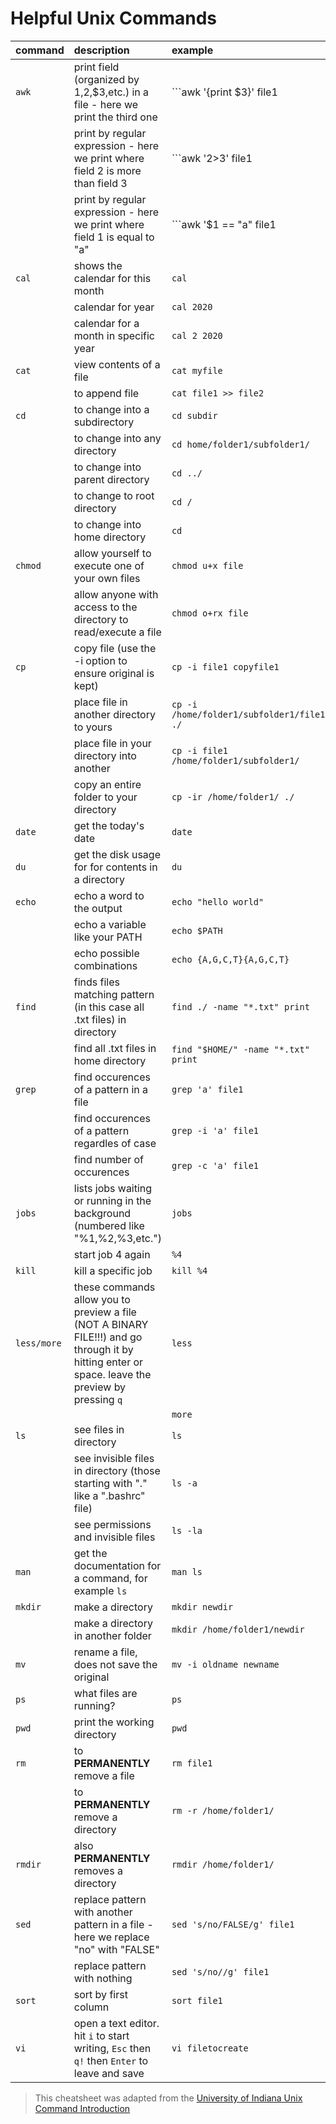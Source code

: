 # Helpful Unix Commands

| command | description | example |
:----------|:-------------|:----------|
| ```awk```|print field (organized by $1,$2,$3,etc.) in a file - here we print the third one |```awk '{print $3}' file1 |
| |print by regular expression - here we print where field 2 is more than field 3 |```awk '$2>$3' file1 |
| |print by regular expression - here we print where field 1 is equal to "a" |```awk '$1 == "a" file1 |
| ```cal``` | shows the calendar for this month | ```cal``` |
| | calendar for year | ```cal 2020```|
| | calendar for a month in specific year | ```cal 2 2020``` |
| ```cat``` | view contents of a file | ```cat myfile```
| | to append file | ```cat file1 >> file2``` |
| ```cd``` | to change into a subdirectory | ```cd subdir``` |
| | to change into any directory | ```cd home/folder1/subfolder1/``` |
| | to change into parent directory | ```cd ../``` |
| | to change to root directory | ```cd /``` |
| | to change into home directory | ```cd``` |
| ```chmod``` | allow yourself to execute one of your own files | ```chmod u+x file``` |
| | allow anyone with access to the directory to read/execute a file | ```chmod o+rx file``` |
| ```cp``` | copy file (use the -i option to ensure original is kept) | ```cp -i file1 copyfile1``` |
| | place file in another directory to yours | ```cp -i /home/folder1/subfolder1/file1 ./``` |
| | place file in your directory into another | ```cp -i file1 /home/folder1/subfolder1/``` |
| | copy an entire folder to your directory | ```cp -ir /home/folder1/ ./``` |
| ```date``` | get the today's date | ```date``` |
| ```du```|get the disk usage for for contents in a directory |```du```|
|```echo```|echo a word to the output|```echo "hello world"```|
| |echo a variable like your PATH| ```echo $PATH```|
| |echo possible combinations|```echo {A,G,C,T}{A,G,C,T}```|
| ```find```|finds files matching pattern (in this case all .txt files) in directory | ```find ./ -name "*.txt" print``` |
| | find all .txt files in home directory |```find "$HOME/" -name "*.txt" print```|
|```grep```| find occurences of a pattern in a file|```grep 'a' file1```|
| |find occurences of a pattern regardles of case|```grep -i 'a' file1```|
| |find number of occurences|```grep -c 'a' file1```|
| ```jobs```|lists jobs waiting or running in the background (numbered like "%1,%2,%3,etc.") |```jobs``` |
| |start job 4 again |```%4``` |
|```kill```| kill a specific job|```kill %4``` |
|```less/more```|these commands allow you to preview a file (NOT A BINARY FILE!!!) and go through it by hitting enter or space. leave the preview by pressing ```q``` |```less``` |
| | |```more``` |
|```ls```|see files in directory |```ls``` |
| |see invisible files in directory (those starting with "." like a ".bashrc" file) | ```ls -a``` |
| |see permissions and invisible files|```ls -la``` |
|```man```|get the documentation for a command, for example ```ls``` |```man ls``` |
|```mkdir```|make a directory |```mkdir newdir``` |
| |make a directory in another folder|```mkdir /home/folder1/newdir``` |
| ```mv```|rename a file, does not save the original|```mv -i oldname newname``` |
|```ps```|what files are running? |```ps``` |
| ```pwd```|print the working directory |```pwd``` |
|```rm```|to **PERMANENTLY** remove a file |```rm file1``` |
| | to **PERMANENTLY** remove a directory |```rm -r /home/folder1/``` |
| ```rmdir```| also **PERMANENTLY** removes a directory| ```rmdir /home/folder1/```|
|```sed```|replace pattern with another pattern in a file - here we replace "no" with "FALSE" |```sed 's/no/FALSE/g' file1``` |
| | replace pattern with nothing |```sed 's/no//g' file1```|
| ```sort```| sort by first column| ```sort file1```|
| ```vi```|open a text editor. hit ```i``` to start writing, ```Esc``` then ```q!``` then ```Enter``` to leave and save | ```vi filetocreate```|


> This cheatsheet was adapted from the [University of Indiana Unix Command Introduction](https://kb.iu.edu/d/afsk)

